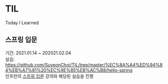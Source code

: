 # TIL
Today I Learned


## 스프링 입문  
기간: 2021.01.14 ~ 202021.02.04  
실습: https://github.com/SuyeonChoi/TIL/tree/master/%EC%8A%A4%ED%94%84%EB%A7%81%20%EC%9E%85%EB%AC%B8/hello-spring  
인프런의 [스프링 입문](https://www.inflearn.com/course/%EC%8A%A4%ED%94%84%EB%A7%81-%EC%9E%85%EB%AC%B8-%EC%8A%A4%ED%94%84%EB%A7%81%EB%B6%80%ED%8A%B8/dashboard) 강의와 해당된 실습을 진행  
